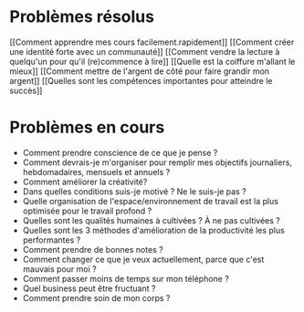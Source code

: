 # Problèmes résolus
[[Comment apprendre mes cours facilement.rapidement]]
[[Comment créer une identité forte avec un communauté]]
[[Comment vendre la lecture à quelqu'un pour qu'il (re)commence à lire]]
[[Quelle est la coiffure m'allant le mieux]]
[[Comment mettre de l'argent de côté pour faire grandir mon argent]]
[[Quelles sont les compétences importantes pour atteindre le succès]]

# Problèmes en cours
- Comment prendre conscience de ce que je pense ?
- Comment devrais-je m'organiser pour remplir mes objectifs journaliers, hebdomadaires, mensuels et annuels ?
- Comment améliorer la créativité?
- Dans quelles conditions suis-je motivé ? Ne le suis-je pas ?
- Quelle organisation de l'espace/environnement de travail est la plus optimisée pour le travail profond ?
- Quelles sont les qualités humaines à cultivées ? À ne pas cultivées ?
- Quelles sont les 3 méthodes d'amélioration de la productivité les plus performantes ?
- Comment prendre de bonnes notes ?
- Comment changer ce que je veux actuellement, parce que c'est mauvais pour moi ?
- Comment passer moins de temps sur mon téléphone ?
- Quel business peut être fructuant ?
- Comment prendre soin de mon corps ?